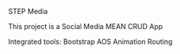STEP Media

This project is a Social Media MEAN CRUD App

Integrated tools:
Bootstrap
AOS Animation
Routing


